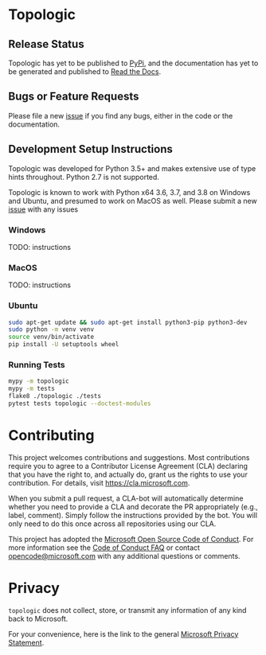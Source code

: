 # Topologic

## Release Status
Topologic has yet to be published to [PyPi](https://pypi.org/), and the documentation has yet to be generated and published to [Read the Docs](https://readthedocs.org/).

## Bugs or Feature Requests
Please file a new [issue](https://github.com/microsoft/topologic/issues/new) if you find any bugs, either in the code or the documentation.

## Development Setup Instructions
Topologic was developed for Python 3.5+ and makes extensive use of type hints throughout. Python 2.7 is not supported.

Topologic is known to work with Python x64 3.6, 3.7, and 3.8 on Windows and Ubuntu, and presumed to work on MacOS as well. Please submit a new [issue](https://github.com/microsoft/topologic/issues/new) with any issues

### Windows
TODO: instructions

### MacOS
TODO: instructions

### Ubuntu
```bash
sudo apt-get update && sudo apt-get install python3-pip python3-dev
sudo python -m venv venv
source venv/bin/activate
pip install -U setuptools wheel
```

### Running Tests

```bash
mypy -m topologic
mypy -m tests
flake8 ./topologic ./tests
pytest tests topologic --doctest-modules
```

# Contributing

This project welcomes contributions and suggestions. Most contributions require you to
agree to a Contributor License Agreement (CLA) declaring that you have the right to,
and actually do, grant us the rights to use your contribution. For details, visit
https://cla.microsoft.com.

When you submit a pull request, a CLA-bot will automatically determine whether you need
to provide a CLA and decorate the PR appropriately (e.g., label, comment). Simply follow the
instructions provided by the bot. You will only need to do this once across all repositories using our CLA.

This project has adopted the [Microsoft Open Source Code of Conduct](https://opensource.microsoft.com/codeofconduct/).
For more information see the [Code of Conduct FAQ](https://opensource.microsoft.com/codeofconduct/faq/)
or contact [opencode@microsoft.com](mailto:opencode@microsoft.com) with any additional questions or comments.

# Privacy

`topologic` does not collect, store, or transmit any information of any kind back to Microsoft.

For your convenience, here is the link to the general [Microsoft Privacy Statement](https://privacy.microsoft.com/en-us/privacystatement/). 

